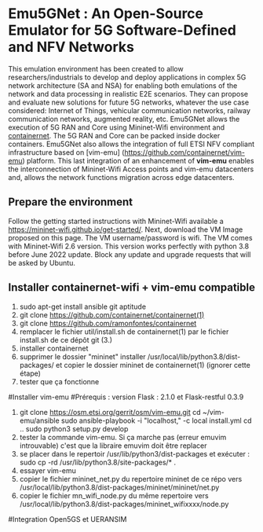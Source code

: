 # Emu5GNet : An Open-Source Emulator for 5G Software-Defined and NFV Networks
This emulation environment has been created to allow researchers/industrials to develop and deploy applications in complex 5G network architecture (SA and NSA) for enabling both emulations of the network and data processing in realistic E2E scenarios. They can propose and evaluate new solutions for future 5G networks, whatever the use case considered: Internet of Things, vehicular communication networks, railway communication networks, augmented reality, etc. Emu5GNet allows the execution of 5G RAN and Core using Mininet-Wifi environment and [containernet](https://containernet.github.io/). The 5G RAN and Core can be packed inside docker containers. Emu5GNet also allows the integration of full ETSI NFV compliant infrastructure based on [vim-emu] (https://github.com/containernet/vim-emu) platform. This last integration of an enhancement of **vim-emu** enables the interconnection of Mininet-Wifi Access points and vim-emu datacenters and, allows the network functions migration across edge datacenters.

## Prepare the environment
Follow the getting started instructions with Mininet-Wifi available a https://mininet-wifi.github.io/get-started/. Next, download the VM Image proposed on this page. The VM username/password is wifi. The VM comes with Mininet-Wifi 2.6 version. This version works perfectly with python 3.8 before June 2022 update. Block any update and upgrade requests that will be asked by Ubuntu.

## Installer containernet-wifi + vim-emu compatible
1. sudo apt-get install ansible git aptitude
2. git clone https://github.com/containernet/containernet(1)
3. git clone https://github.com/ramonfontes/containernet
4. remplacer le fichier util/install.sh de containernet(1) par le fichier install.sh de ce dépôt git (3.)
5. installer containernet
6. supprimer le dossier "mininet" installer /usr/local/lib/python3.8/dist-packages/ et copier le dossier mininet de containernet(1) (ignorer cette étape)
7. tester que ça fonctionne

#Installer vim-emu
#Prérequis : version Flask : 2.1.0 et Flask-restful 0.3.9
1. git clone https://osm.etsi.org/gerrit/osm/vim-emu.git
cd ~/vim-emu/ansible
sudo ansible-playbook -i "localhost," -c local install.yml
cd ..
sudo python3 setup.py develop
2. tester la commande vim-emu. Si ça marche pas (erreur emuvim introuvable) c'est que la libraire emuvim doit être replacer
3. se placer dans le repertoir /usr/lib/python3/dist-packages et exécuter : sudo cp -rd /usr/lib/python3.8/site-packages/* .
4. essayer vim-emu
5. copier le fichier mininet_net.py du repertoire mininet de ce répo vers /usr/local/lib/python3.8/dist-packages/mininet/mininet/net.py
6. copier le fichier mn_wifi_node.py du même repertoire vers /usr/local/lib/python3.8/dist-packages/mininet_wifixxxx/node.py

#Integration Open5GS et UERANSIM

